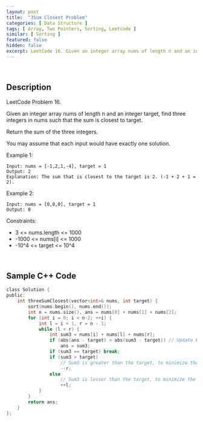 ```yaml
---
layout: post
title:  "3Sum Closest Problem"
categories: [ Data Structure ]
tags: [ Array, Two Pointers, Sorting, Leetcode ]
similar: [ Sorting ]
featured: false
hidden: false
excerpt: LeetCode 16. Given an integer array nums of length n and an integer target, find three integers in nums such that the sum is closest to target.
---
```


<br />

## Description

LeetCode Problem 16. 

Given an integer array nums of length n and an integer target, find three integers in nums such that the sum is closest to target.

Return the sum of the three integers.

You may assume that each input would have exactly one solution.

 

Example 1:
```
Input: nums = [-1,2,1,-4], target = 1
Output: 2
Explanation: The sum that is closest to the target is 2. (-1 + 2 + 1 = 2).
```

Example 2:
```
Input: nums = [0,0,0], target = 1
Output: 0
```
 

Constraints:

* 3 <= nums.length <= 1000
* -1000 <= nums[i] <= 1000
* -10^4 <= target <= 10^4



<br />

## Sample C++ Code


```c
class Solution {
public:
    int threeSumClosest(vector<int>& nums, int target) {
        sort(nums.begin(), nums.end());
        int n = nums.size(), ans = nums[0] + nums[1] + nums[2];
        for (int i = 0; i < n-2; ++i) {
            int l = i + 1, r = n - 1;
            while (l < r) {
                int sum3 = nums[i] + nums[l] + nums[r];
                if (abs(ans - target) > abs(sum3 - target)) // Update better ans
                    ans = sum3;
                if (sum3 == target) break;
                if (sum3 > target)
                    // Sum3 is greater than the target, to minimize the difference, we have to decrease our sum3
                    --r; 
                else
                    // Sum3 is lesser than the target, to minimize the difference, we have to increase our sum3
                    ++l; 
            }
        }
        return ans;
    }
};
```
